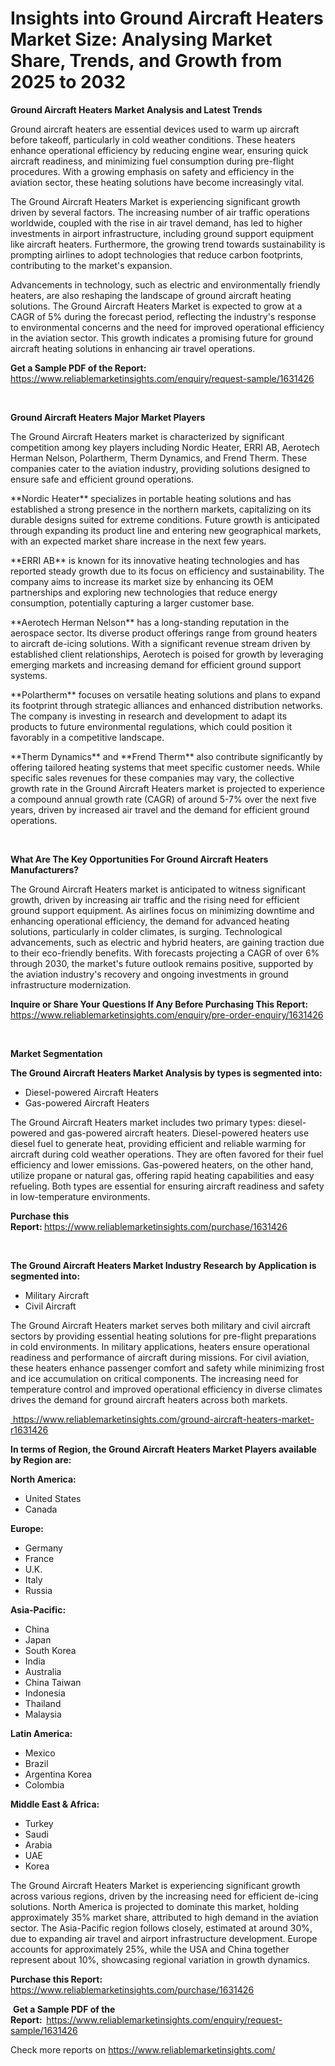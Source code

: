 <p><h1>Insights into Ground Aircraft Heaters Market Size: Analysing Market Share, Trends, and Growth from 2025 to 2032</h1></p><p><strong>Ground Aircraft Heaters Market Analysis and Latest Trends</strong></p>
<p><p>Ground aircraft heaters are essential devices used to warm up aircraft before takeoff, particularly in cold weather conditions. These heaters enhance operational efficiency by reducing engine wear, ensuring quick aircraft readiness, and minimizing fuel consumption during pre-flight procedures. With a growing emphasis on safety and efficiency in the aviation sector, these heating solutions have become increasingly vital.</p><p>The Ground Aircraft Heaters Market is experiencing significant growth driven by several factors. The increasing number of air traffic operations worldwide, coupled with the rise in air travel demand, has led to higher investments in airport infrastructure, including ground support equipment like aircraft heaters. Furthermore, the growing trend towards sustainability is prompting airlines to adopt technologies that reduce carbon footprints, contributing to the market's expansion.</p><p>Advancements in technology, such as electric and environmentally friendly heaters, are also reshaping the landscape of ground aircraft heating solutions. The Ground Aircraft Heaters Market is expected to grow at a CAGR of 5% during the forecast period, reflecting the industry's response to environmental concerns and the need for improved operational efficiency in the aviation sector. This growth indicates a promising future for ground aircraft heating solutions in enhancing air travel operations.</p></p>
<p><strong>Get a Sample PDF of the Report:&nbsp;</strong> <a href="https://www.reliablemarketinsights.com/enquiry/request-sample/1631426?utm_campaign=2199&utm_medium=2&utm_source=Github&utm_content=ia&utm_term=29032025&utm_id=ground-aircraft-heaters">https://www.reliablemarketinsights.com/enquiry/request-sample/1631426</a></p>
<p>&nbsp;</p>
<p><strong>Ground Aircraft Heaters Major Market Players</strong></p>
<p><p>The Ground Aircraft Heaters market is characterized by significant competition among key players including Nordic Heater, ERRI AB, Aerotech Herman Nelson, Polartherm, Therm Dynamics, and Frend Therm. These companies cater to the aviation industry, providing solutions designed to ensure safe and efficient ground operations.</p><p>**Nordic Heater** specializes in portable heating solutions and has established a strong presence in the northern markets, capitalizing on its durable designs suited for extreme conditions. Future growth is anticipated through expanding its product line and entering new geographical markets, with an expected market share increase in the next few years.</p><p>**ERRI AB** is known for its innovative heating technologies and has reported steady growth due to its focus on efficiency and sustainability. The company aims to increase its market size by enhancing its OEM partnerships and exploring new technologies that reduce energy consumption, potentially capturing a larger customer base.</p><p>**Aerotech Herman Nelson** has a long-standing reputation in the aerospace sector. Its diverse product offerings range from ground heaters to aircraft de-icing solutions. With a significant revenue stream driven by established client relationships, Aerotech is poised for growth by leveraging emerging markets and increasing demand for efficient ground support systems.</p><p>**Polartherm** focuses on versatile heating solutions and plans to expand its footprint through strategic alliances and enhanced distribution networks. The company is investing in research and development to adapt its products to future environmental regulations, which could position it favorably in a competitive landscape.</p><p>**Therm Dynamics** and **Frend Therm** also contribute significantly by offering tailored heating systems that meet specific customer needs. While specific sales revenues for these companies may vary, the collective growth rate in the Ground Aircraft Heaters market is projected to experience a compound annual growth rate (CAGR) of around 5-7% over the next five years, driven by increased air travel and the demand for efficient ground operations.</p></p>
<p>&nbsp;</p>
<p><strong>What Are The Key Opportunities For Ground Aircraft Heaters Manufacturers?</strong></p>
<p><p>The Ground Aircraft Heaters market is anticipated to witness significant growth, driven by increasing air traffic and the rising need for efficient ground support equipment. As airlines focus on minimizing downtime and enhancing operational efficiency, the demand for advanced heating solutions, particularly in colder climates, is surging. Technological advancements, such as electric and hybrid heaters, are gaining traction due to their eco-friendly benefits. With forecasts projecting a CAGR of over 6% through 2030, the market's future outlook remains positive, supported by the aviation industry's recovery and ongoing investments in ground infrastructure modernization.</p></p>
<p><strong>Inquire or Share Your Questions If Any Before Purchasing This Report:</strong> <a href="https://www.reliablemarketinsights.com/enquiry/pre-order-enquiry/1631426?utm_campaign=2199&utm_medium=2&utm_source=Github&utm_content=ia&utm_term=29032025&utm_id=ground-aircraft-heaters">https://www.reliablemarketinsights.com/enquiry/pre-order-enquiry/1631426</a></p>
<p>&nbsp;</p>
<p><strong>Market Segmentation</strong></p>
<p><strong>The Ground Aircraft Heaters Market Analysis by types is segmented into:</strong></p>
<p><ul><li>Diesel-powered Aircraft Heaters</li><li>Gas-powered Aircraft Heaters</li></ul></p>
<p><p>The Ground Aircraft Heaters market includes two primary types: diesel-powered and gas-powered aircraft heaters. Diesel-powered heaters use diesel fuel to generate heat, providing efficient and reliable warming for aircraft during cold weather operations. They are often favored for their fuel efficiency and lower emissions. Gas-powered heaters, on the other hand, utilize propane or natural gas, offering rapid heating capabilities and easy refueling. Both types are essential for ensuring aircraft readiness and safety in low-temperature environments.</p></p>
<p><strong>Purchase this Report:&nbsp;</strong><a href="https://www.reliablemarketinsights.com/purchase/1631426?utm_campaign=2199&utm_medium=2&utm_source=Github&utm_content=ia&utm_term=29032025&utm_id=ground-aircraft-heaters">https://www.reliablemarketinsights.com/purchase/1631426</a></p>
<p>&nbsp;</p>
<p><strong>The Ground Aircraft Heaters Market Industry Research by Application is segmented into:</strong></p>
<p><ul><li>Military Aircraft</li><li>Civil Aircraft</li></ul></p>
<p><p>The Ground Aircraft Heaters market serves both military and civil aircraft sectors by providing essential heating solutions for pre-flight preparations in cold environments. In military applications, heaters ensure operational readiness and performance of aircraft during missions. For civil aviation, these heaters enhance passenger comfort and safety while minimizing frost and ice accumulation on critical components. The increasing need for temperature control and improved operational efficiency in diverse climates drives the demand for ground aircraft heaters across both markets.</p></p>
<p><a href="https://www.reliablemarketinsights.com/ground-aircraft-heaters-market-r1631426?utm_campaign=2199&utm_medium=2&utm_source=Github&utm_content=ia&utm_term=29032025&utm_id=ground-aircraft-heaters">&nbsp;https://www.reliablemarketinsights.com/ground-aircraft-heaters-market-r1631426</a></p>
<p><strong>In terms of Region, the Ground Aircraft Heaters Market Players available by Region are:</strong></p>
<p>
    <p> <strong> North America: </strong>
        <ul>
            <li>United States</li>
            <li>Canada</li>
        </ul>
        </p> 
    <p> <strong> Europe: </strong>
        <ul>
            <li>Germany</li>
            <li>France</li>
            <li>U.K.</li>
            <li>Italy</li>
            <li>Russia</li>
        </ul>
        </p> 
    <p> <strong> Asia-Pacific: </strong>
        <ul>
            <li>China</li>
            <li>Japan</li>
            <li>South Korea</li>
            <li>India</li>
            <li>Australia</li>
            <li>China Taiwan</li>
            <li>Indonesia</li>
            <li>Thailand</li>
            <li>Malaysia</li>
        </ul>
        </p> 
    <p> <strong> Latin America: </strong>
        <ul>
            <li>Mexico</li>
            <li>Brazil</li>
            <li>Argentina Korea</li>
            <li>Colombia</li>
        </ul>
        </p> 
    <p> <strong> Middle East & Africa: </strong>
        <ul>
            <li>Turkey</li>
            <li>Saudi</li>
            <li>Arabia</li>
            <li>UAE</li>
            <li>Korea</li>
        </ul>
    </p>
    </p>
<p><p>The Ground Aircraft Heaters Market is experiencing significant growth across various regions, driven by the increasing need for efficient de-icing solutions. North America is projected to dominate this market, holding approximately 35% market share, attributed to high demand in the aviation sector. The Asia-Pacific region follows closely, estimated at around 30%, due to expanding air travel and airport infrastructure development. Europe accounts for approximately 25%, while the USA and China together represent about 10%, showcasing regional variation in growth dynamics.</p></p>
<p><strong>Purchase this Report: </strong><a href="https://www.reliablemarketinsights.com/purchase/1631426?utm_campaign=2199&utm_medium=2&utm_source=Github&utm_content=ia&utm_term=29032025&utm_id=ground-aircraft-heaters">https://www.reliablemarketinsights.com/purchase/1631426</a></p>
<p>&nbsp;<strong>Get a Sample PDF of the Report:&nbsp;&nbsp;</strong><a href="https://www.reliablemarketinsights.com/enquiry/request-sample/1631426?utm_campaign=2199&utm_medium=2&utm_source=Github&utm_content=ia&utm_term=29032025&utm_id=ground-aircraft-heaters">https://www.reliablemarketinsights.com/enquiry/request-sample/1631426</a></p>
<p><strong></strong></p>
<p>Check more reports on <a href="https://www.reliablemarketinsights.com/?utm_campaign=2199&utm_medium=2&utm_source=Github&utm_content=ia&utm_term=29032025&utm_id=ground-aircraft-heaters">https://www.reliablemarketinsights.com/</a></p>